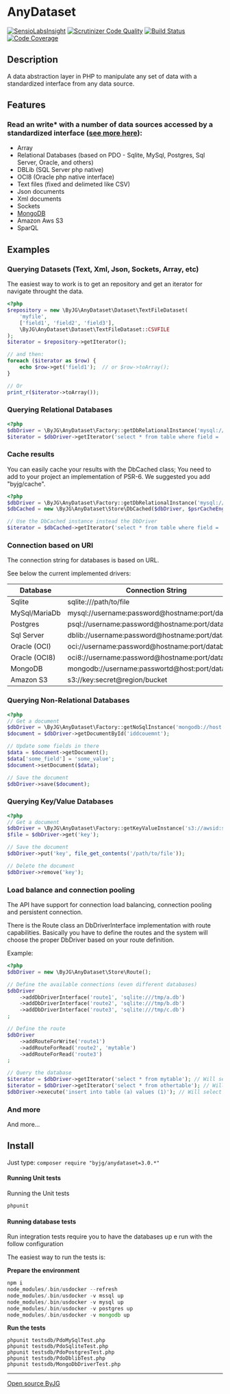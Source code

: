 # AnyDataset
[![SensioLabsInsight](https://insight.sensiolabs.com/projects/159bc0fe-42dd-4022-a3a2-67e871491d6c/mini.png)](https://insight.sensiolabs.com/projects/159bc0fe-42dd-4022-a3a2-67e871491d6c)
[![Scrutinizer Code Quality](https://scrutinizer-ci.com/g/byjg/anydataset/badges/quality-score.png?b=master)](https://scrutinizer-ci.com/g/byjg/anydataset/?branch=master)
[![Build Status](https://travis-ci.org/byjg/anydataset.svg?branch=master)](https://travis-ci.org/byjg/anydataset)
[![Code Coverage](https://scrutinizer-ci.com/g/byjg/anydataset/badges/coverage.png?b=master)](https://scrutinizer-ci.com/g/byjg/anydataset/?branch=master)

## Description

A data abstraction layer in PHP to manipulate any set of data with a standardized interface from any data source.

## Features

### Read an write* with a number of data sources accessed by a standardized interface ([see more here](docs/Connecting-to-Data-Sources.md)):

* Array
* Relational Databases (based on PDO - Sqlite, MySql, Postgres, Sql Server, Oracle, and others)
* DBLib (SQL Server php native)
* OCI8 (Oracle php native interface)
* Text files (fixed and delimeted like CSV)
* Json documents
* Xml documents
* Sockets
* [MongoDB](docs/Connecting-to-MongoDB.md)
* Amazon Aws S3
* SparQL

## Examples

### Querying Datasets (Text, Xml, Json, Sockets, Array, etc)

The easiest way to work is to get an repository and get an iterator for navigate throught the data.

```php
<?php
$repository = new \ByJG\AnyDataset\Dataset\TextFileDataset(
    'myfile',
    ['field1', 'field2', 'field3'],
    \ByJG\AnyDataset\Dataset\TextFileDataset::CSVFILE
);
$iterator = $repository->getIterator();

// and then:
foreach ($iterator as $row) {
    echo $row->get('field1');  // or $row->toArray();
}

// Or 
print_r($iterator->toArray());
```

### Querying Relational Databases

```php
<?php
$dbDriver = \ByJG\AnyDataset\Factory::getDbRelationalInstance('mysql://username:password@host/database');
$iterator = $dbDriver->getIterator('select * from table where field = :param', ['param' => 'value']);
```

### Cache results

You can easily cache your results with the DbCached class; You need to add to your project an
implementation of PSR-6. We suggested you add "byjg/cache".

```php
<?php
$dbDriver = \ByJG\AnyDataset\Factory::getDbRelationalInstance('mysql://username:password@host/database');
$dbCached = new \ByJG\AnyDataset\Store\DbCached($dbDriver, $psrCacheEngine, 30);

// Use the DbCached instance instead the DbDriver
$iterator = $dbCached->getIterator('select * from table where field = :param', ['param' => 'value']);
```

### Connection based on URI

The connection string for databases is based on URL. 

See below the current implemented drivers:

| Database      | Connection String                                     | Factory
| ------------- | ----------------------------------------------------- | -------------------------  |
| Sqlite        | sqlite:///path/to/file                                | getDbRelationalInstance()  |
| MySql/MariaDb | mysql://username:password@hostname:port/database      | getDbRelationalInstance()  |
| Postgres      | psql://username:password@hostname:port/database       | getDbRelationalInstance()  |
| Sql Server    | dblib://username:password@hostname:port/database      | getDbRelationalInstance()  |
| Oracle (OCI)  | oci://username:password@hostname:port/database        | getDbRelationalInstance()  |
| Oracle (OCI8) | oci8://username:password@hostname:port/database       | getDbRelationalInstance()  |
| MongoDB       | mongodb://username:passwortd@host:port/database       | getNoSqlInstance()         |
| Amazon S3     | s3://key:secret@region/bucket                         | getKeyValueInstance()      |


### Querying Non-Relational Databases

```php
<?php
// Get a document
$dbDriver = \ByJG\AnyDataset\Factory::getNoSqlInstance('mongodb://host');
$document = $dbDriver->getDocumentById('iddcouemnt');

// Update some fields in there
$data = $document->getDocument();
$data['some_field'] = 'some_value';
$document->setDocument($data);

// Save the document
$dbDriver->save($document);
```

### Querying Key/Value Databases

```php
<?php
// Get a document
$dbDriver = \ByJG\AnyDataset\Factory::getKeyValueInstance('s3://awsid:secret@region');
$file = $dbDriver->get('key');

// Save the document
$dbDriver->put('key', file_get_contents('/path/to/file'));

// Delete the document
$dbDriver->remove('key');
```



### Load balance and connection pooling 

The API have support for connection load balancing, connection pooling and persistent connection.

There is the Route class an DbDriverInterface implementation with route capabilities. Basically you have to define 
the routes and the system will choose the proper DbDriver based on your route definition.

Example:

```php
<?php
$dbDriver = new \ByJG\AnyDataset\Store\Route();

// Define the available connections (even different databases)
$dbDriver
    ->addDbDriverInterface('route1', 'sqlite:///tmp/a.db')
    ->addDbDriverInterface('route2', 'sqlite:///tmp/b.db')
    ->addDbDriverInterface('route3', 'sqlite:///tmp/c.db')
;

// Define the route
$dbDriver
    ->addRouteForWrite('route1')
    ->addRouteForRead('route2', 'mytable')
    ->addRouteForRead('route3')
;

// Query the database
$iterator = $dbDriver->getIterator('select * from mytable'); // Will select route2
$iterator = $dbDriver->getIterator('select * from othertable'); // Will select route3
$dbDriver->execute('insert into table (a) values (1)'); // Will select route1;
```  

### And more

And more...


## Install

Just type: `composer require "byjg/anydataset=3.0.*"`

#### Running Unit tests

Running the Unit tests

```php
phpunit
```

#### Running database tests

Run integration tests require you to have the databases up e run with the follow configuration

The easiest way to run the tests is:

**Prepare the environment**

```php
npm i
node_modules/.bin/usdocker --refresh
node_modules/.bin/usdocker -v mssql up
node_modules/.bin/usdocker -v mysql up
node_modules/.bin/usdocker -v postgres up
node_modules/.bin/usdocker -v mongodb up
```

**Run the tests**


```
phpunit testsdb/PdoMySqlTest.php 
phpunit testsdb/PdoSqliteTest.php 
phpunit testsdb/PdoPostgresTest.php 
phpunit testsdb/PdoDblibTest.php 
phpunit testsdb/MongoDbDriverTest.php 
```

----
[Open source ByJG](http://opensource.byjg.com)

